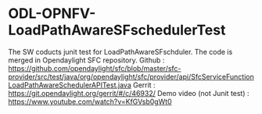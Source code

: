 # ODL-OPNFV-LoadPathAwareSFschedulerTest
The SW coducts junit test for LoadPathAwareSFschduler.
The code is merged in Opendaylight SFC repository.
Github : https://github.com/opendaylight/sfc/blob/master/sfc-provider/src/test/java/org/opendaylight/sfc/provider/api/SfcServiceFunctionLoadPathAwareSchedulerAPITest.java
Gerrit : https://git.opendaylight.org/gerrit/#/c/46932/
Demo video (not Junit test) : https://www.youtube.com/watch?v=KfGVsb0gWt0
